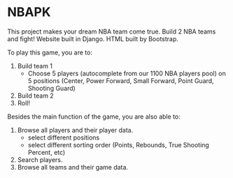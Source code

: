 NBAPK
=====

This project makes your dream NBA team come true. Build 2 NBA teams and fight!
Website built in Django.
HTML built by Bootstrap.

To play this game, you are to:
1. Build team 1
   - Choose 5 players (autocomplete from our 1100 NBA players pool) on 5 positions (Center, Power Forward, Small Forward, Point Guard, Shooting Guard)
2. Build team 2
3. Roll!

Besides the main function of the game, you are also able to:
1. Browse all players and their player data.
   - select different positions
   - select different sorting order (Points, Rebounds, True Shooting Percent, etc)
2. Search players.
3. Browse all teams and their game data.





